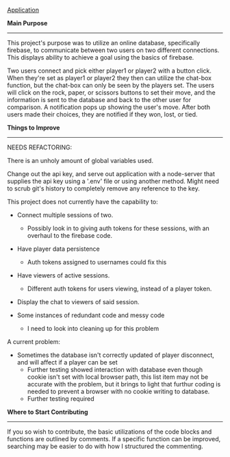 [Application](https://cragady.github.io/RPS-Multiplayer/)

**Main Purpose**<hr>

This project's purpose was to utilize an online database, specifically firebase, to communicate between two users on two different connections. This displays ability to achieve a goal using the basics of firebase.

Two users connect and pick either player1 or player2 with a button click. When they're set as player1 or player2 they then can utilize the chat-box function, but the chat-box can only be seen by the players set. The users will click on the rock, paper, or scissors buttons to set their move, and the information is sent to the database and back to the other user for comparison. A notification pops up showing the user's move. After both users made their choices, they are notified if they won, lost, or tied.

**Things to Improve**<hr>

NEEDS REFACTORING:

There is an unholy amount of global variables used.

Change out the api key, and serve out application with a node-server that supplies the api key using a '.env' file or using another method. Might need to scrub git's history to completely remove any reference to the key.

 This project does not currently have the capability to:
 
* Connect multiple sessions of two. 
  * Possibly look in to giving auth tokens for these sessions, with an overhaul to the firebase code.

 * Have player data persistence
   * Auth tokens assigned to usernames could fix this

 * Have viewers of active sessions.
   * Different auth tokens for users viewing, instead of a player token.
 
 * Display the chat to viewers of said session.

 * Some instances of redundant code and messy code
   * I need to look into cleaning up for this problem

A current problem:

 * Sometimes the database isn't correctly updated of player disconnect, and will affect if a player can be set
   * Further testing showed interaction with database even though cookie isn't set with local browser path, this list item may not be accurate with the problem, but it brings to light that furthur coding is needed to prevent a browser with no cookie writing to database.
   * Further testing required


**Where to Start Contributing**<hr>

If you so wish to contribute, the basic utilizations of the code blocks and functions are outlined by comments. If a specific function can be improved, searching may be easier to do with how I structured the commenting.

